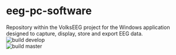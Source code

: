 # eeg-pc-software
Repository within the VolksEEG project for the Windows application designed to capture, display, store and export EEG data.  
![build develop](https://img.shields.io/github/workflow/status/VolksEEG/eeg-pc-software/.NET/develop)  
![build master](https://img.shields.io/github/workflow/status/VolksEEG/eeg-pc-software/.NET)  
